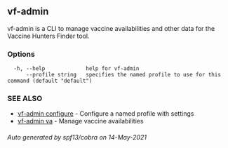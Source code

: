 ## vf-admin

vf-admin is a CLI to manage vaccine availabilities and other data for the Vaccine Hunters Finder tool.

### Options

```
  -h, --help             help for vf-admin
      --profile string   specifies the named profile to use for this command (default "default")
```

### SEE ALSO

* [vf-admin configure](vf-admin_configure.md)	 - Configure a named profile with settings
* [vf-admin va](vf-admin_va.md)	 - Manage vaccine availabilities

###### Auto generated by spf13/cobra on 14-May-2021
